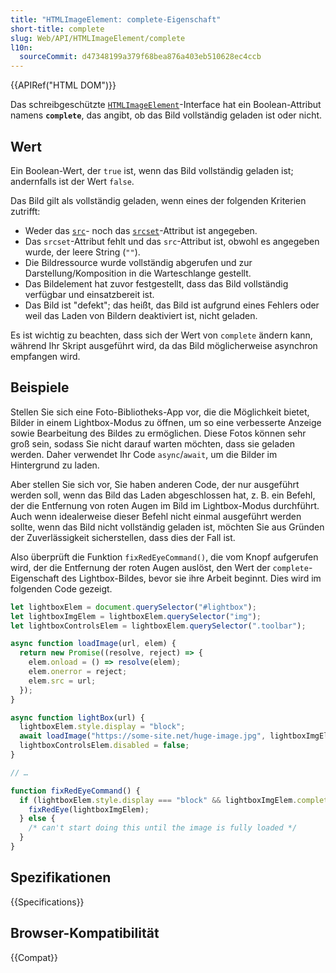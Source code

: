 ```yaml
---
title: "HTMLImageElement: complete-Eigenschaft"
short-title: complete
slug: Web/API/HTMLImageElement/complete
l10n:
  sourceCommit: d47348199a379f68bea876a403eb510628ec4ccb
---
```


{{APIRef("HTML DOM")}}

Das schreibgeschützte [`HTMLImageElement`](/de/docs/Web/API/HTMLImageElement)-Interface hat ein
Boolean-Attribut namens **`complete`**, das angibt, ob das Bild vollständig geladen ist oder nicht.

## Wert

Ein Boolean-Wert, der `true` ist, wenn das Bild vollständig geladen ist; andernfalls ist der Wert `false`.

Das Bild gilt als vollständig geladen, wenn eines der folgenden Kriterien zutrifft:

- Weder das [`src`](/de/docs/Web/HTML/Element/img#src)- noch das [`srcset`](/de/docs/Web/HTML/Element/img#srcset)-Attribut ist angegeben.
- Das `srcset`-Attribut fehlt und das `src`-Attribut ist, obwohl es angegeben wurde, der leere String (`""`).
- Die Bildressource wurde vollständig abgerufen und zur Darstellung/Komposition in die Warteschlange gestellt.
- Das Bildelement hat zuvor festgestellt, dass das Bild vollständig verfügbar und einsatzbereit ist.
- Das Bild ist "defekt"; das heißt, das Bild ist aufgrund eines Fehlers oder weil das Laden von Bildern deaktiviert ist, nicht geladen.

Es ist wichtig zu beachten, dass sich der Wert von `complete` ändern kann, während Ihr Skript ausgeführt wird, da das Bild möglicherweise asynchron empfangen wird.

## Beispiele

Stellen Sie sich eine Foto-Bibliotheks-App vor, die die Möglichkeit bietet, Bilder in einem Lightbox-Modus zu öffnen, um so eine verbesserte Anzeige sowie Bearbeitung des Bildes zu ermöglichen. Diese Fotos können sehr groß sein, sodass Sie nicht darauf warten möchten, dass sie geladen werden. Daher verwendet Ihr Code `async`/`await`, um die Bilder im Hintergrund zu laden.

Aber stellen Sie sich vor, Sie haben anderen Code, der nur ausgeführt werden soll, wenn das Bild das Laden abgeschlossen hat, z. B. ein Befehl, der die Entfernung von roten Augen im Bild im Lightbox-Modus durchführt. Auch wenn idealerweise dieser Befehl nicht einmal ausgeführt werden sollte, wenn das Bild nicht vollständig geladen ist, möchten Sie aus Gründen der Zuverlässigkeit sicherstellen, dass dies der Fall ist.

Also überprüft die Funktion `fixRedEyeCommand()`, die vom Knopf aufgerufen wird, der die Entfernung der roten Augen auslöst, den Wert der `complete`-Eigenschaft des Lightbox-Bildes, bevor sie ihre Arbeit beginnt. Dies wird im folgenden Code gezeigt.

```js
let lightboxElem = document.querySelector("#lightbox");
let lightboxImgElem = lightboxElem.querySelector("img");
let lightboxControlsElem = lightboxElem.querySelector(".toolbar");

async function loadImage(url, elem) {
  return new Promise((resolve, reject) => {
    elem.onload = () => resolve(elem);
    elem.onerror = reject;
    elem.src = url;
  });
}

async function lightBox(url) {
  lightboxElem.style.display = "block";
  await loadImage("https://some-site.net/huge-image.jpg", lightboxImgElem);
  lightboxControlsElem.disabled = false;
}

// …

function fixRedEyeCommand() {
  if (lightboxElem.style.display === "block" && lightboxImgElem.complete) {
    fixRedEye(lightboxImgElem);
  } else {
    /* can't start doing this until the image is fully loaded */
  }
}
```

## Spezifikationen

{{Specifications}}

## Browser-Kompatibilität

{{Compat}}
